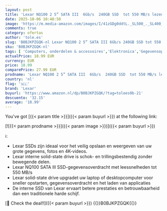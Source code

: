 ```yaml
---
layout: post
title: 'Lexar NQ100 2 5” SATA III  6Gb/s  240GB SSD  tot 550 MB/s lezen Solid State Drive  interne SSD voor laptop  desktopcomputer/pc  LNQ100X240G-RNNNG '
date: 2025-10-06 10:48:50
image: 'https://m.media-amazon.com/images/I/41zGDg0ddtL._SL500_._SL400_.jpg'
comments: true
category: ofertas
author: 'tole.es'
slug: 'B0BJKPZGQK-nl Lexar NQ100 2 5” SATA III 6Gb/s 240GB SSD tot 550 MB/s...'
sku: 'B0BJKPZGQK-nl'
tags: [ 'Computers, onderdelen & accessoires','Elektronica','Gegevensopslag','Interne SSDs','Interne dataopslag','lexar','🇳🇱', ]
actualPrice: 18.99 EUR
currency: EUR
price: 18.99
comparePrice: 27.99 EUR
prodname: 'Lexar NQ100 2 5” SATA III  6Gb/s  240GB SSD  tot 550 MB/s lezen Solid State Drive  interne SSD voor laptop  desktopcomputer/pc  LNQ100X240G-RNNNG '
country: 'nl'
flag: '🇳🇱'
brand: 'Lexar'
buyurl: 'https://www.amazon.nl/dp/B0BJKPZGQK/?tag=tolees0b-21'
descuento: '32.15'
average: '18.99'
---
```


You've got [{{< param title >}}]({{< param buyurl >}}) at the following link:

[![{{< param prodname >}}]({{< param image >}})]({{< param buyurl >}})

ℹ️:

- Lexar SSDs zijn ideaal voor het veilig opslaan en weergeven van uw grote gegevens, fotos en 4K-videos.
- Lexar interne solid-state drive is schok- en trillingsbestendig zonder bewegende delen.
- Lexar NQ100 SATA III SSD-gegevensoverdracht met leessnelheden tot 550 MB/s
- Lexar solid-state drive upgradet uw laptop of desktopcomputer voor sneller opstarten, gegevensoverdracht en het laden van applicaties
- De interne SSD van Lexar ervaart betere prestaties en betrouwbaarheid dan een traditionele harde schijf.

[🛒 Check the deal!!]({{< param buyurl >}})
{{<world>}}B0BJKPZGQK{{</world>}}

